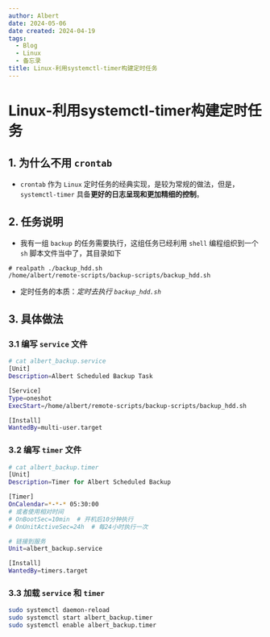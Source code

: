 ```yaml
---
author: Albert
date: 2024-05-06
date created: 2024-04-19
tags:
  - Blog
  - Linux
  - 备忘录
title: Linux-利用systemctl-timer构建定时任务
---
```


# Linux-利用systemctl-timer构建定时任务

## 1. 为什么不用 `crontab`

- `crontab` 作为 `Linux` 定时任务的经典实现，是较为常规的做法，但是，`systemctl-timer` 具备**更好的日志呈现和更加精细的控制**。

## 2. 任务说明

- 我有一组 `backup` 的任务需要执行，这组任务已经利用 `shell` 编程组织到一个 `sh` 脚本文件当中了，其目录如下

```shell
# realpath ./backup_hdd.sh
/home/albert/remote-scripts/backup-scripts/backup_hdd.sh
```

- 定时任务的本质：*定时去执行 `backup_hdd.sh`* 

## 3. 具体做法

### 3.1 编写 `service` 文件

```bash
# cat albert_backup.service
[Unit]
Description=Albert Scheduled Backup Task

[Service]
Type=oneshot
ExecStart=/home/albert/remote-scripts/backup-scripts/backup_hdd.sh

[Install]
WantedBy=multi-user.target
```

### 3.2 编写 `timer` 文件

```bash
# cat albert_backup.timer
[Unit]
Description=Timer for Albert Scheduled Backup

[Timer]
OnCalendar=*-*-* 05:30:00 
# 或者使用相对时间
# OnBootSec=10min  # 开机后10分钟执行
# OnUnitActiveSec=24h  # 每24小时执行一次

# 链接到服务
Unit=albert_backup.service

[Install]
WantedBy=timers.target
```

### 3.3 加载 `service` 和 `timer`

```bash
sudo systemctl daemon-reload
sudo systemctl start albert_backup.timer
sudo systemctl enable albert_backup.timer
```
